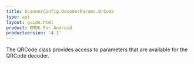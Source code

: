 ```yaml
---
title: ScannerConfig.DecoderParams.QrCode
type: api
layout: guide.html
product: EMDK For Android
productversion: '4.1'
---
```



The QRCode class provides access to parameters that are available for
 the QRCode decoder.












